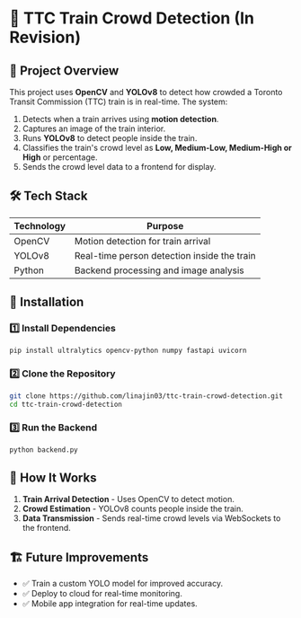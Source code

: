 # 🚆 TTC Train Crowd Detection (In Revision)

## 📌 Project Overview

This project uses **OpenCV** and **YOLOv8** to detect how crowded a Toronto Transit Commission (TTC) train is in real-time. The system:

1. Detects when a train arrives using **motion detection**.
2. Captures an image of the train interior.
3. Runs **YOLOv8** to detect people inside the train. 
4. Classifies the train's crowd level as **Low, Medium-Low, Medium-High or High** or percentage.
5. Sends the crowd level data to a frontend for display.

## 🛠 Tech Stack

| Technology | Purpose                                     |
| ---------- | ------------------------------------------- |
| OpenCV     | Motion detection for train arrival          |
| YOLOv8     | Real-time person detection inside the train |
| Python     | Backend processing and image analysis       |

## 🚀 Installation

### **1️⃣ Install Dependencies**

```bash
pip install ultralytics opencv-python numpy fastapi uvicorn
```

### **2️⃣ Clone the Repository**

```bash
git clone https://github.com/linajin03/ttc-train-crowd-detection.git
cd ttc-train-crowd-detection
```

### **3️⃣ Run the Backend**

```bash
python backend.py
```

## 🎯 How It Works

1. **Train Arrival Detection** - Uses OpenCV to detect motion.
2. **Crowd Estimation** - YOLOv8 counts people inside the train.
3. **Data Transmission** - Sends real-time crowd levels via WebSockets to the frontend.

## 🏗 Future Improvements

- ✅ Train a custom YOLO model for improved accuracy.
- ✅ Deploy to cloud for real-time monitoring.
- ✅ Mobile app integration for real-time updates.

